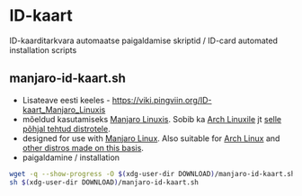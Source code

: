 # ID-kaart
ID-kaarditarkvara automaatse paigaldamise skriptid / ID-card automated installation scripts

## manjaro-id-kaart.sh
* Lisateave eesti keeles - https://viki.pingviin.org/ID-kaart_Manjaro_Linuxis
* mõeldud kasutamiseks [Manjaro Linuxis](https://manjaro.org/). Sobib ka [Arch Linuxile](https://archlinux.org/) jt [selle põhjal tehtud distrotele](https://distrowatch.com/search.php?ostype=Linux&category=All&origin=All&basedon=Arch&notbasedon=None&desktop=All&architecture=All&package=All&rolling=All&isosize=All&netinstall=All&language=All&defaultinit=All&status=Active#simple).
* designed for use with [Manjaro Linux](https://manjaro.org/). Also suitable for [Arch Linux](https://archlinux.org/) and [other distros made on this basis](https://distrowatch.com/search.php?ostype=Linux&category=All&origin=All&basedon=Arch&notbasedon=None&desktop=All&architecture=All&package=All&rolling=All&isosize=All&netinstall=All&language=All&defaultinit=All&status=Active#simple).
* paigaldamine / installation
```bash
wget -q --show-progress -O $(xdg-user-dir DOWNLOAD)/manjaro-id-kaart.sh https://koodivaramu.eesti.ee/alvatal/id-kaart/-/raw/main/manjaro-id-kaart.sh
sh $(xdg-user-dir DOWNLOAD)/manjaro-id-kaart.sh
```
